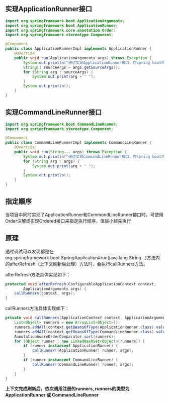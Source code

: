 ## 实现ApplicationRunner接口

``` java
import org.springframework.boot.ApplicationArguments;
import org.springframework.boot.ApplicationRunner;
import org.springframework.core.annotation.Order;
import org.springframework.stereotype.Component;

@Component
public class ApplicationRunnerImpl implements ApplicationRunner {
    @Override
    public void run(ApplicationArguments args) throws Exception {
        System.out.println("通过实现ApplicationRunner接口，在spring boot项目启动后打印参数");
        String[] sourceArgs = args.getSourceArgs();
        for (String arg : sourceArgs) {
            System.out.print(arg + " ");
        }
        System.out.println();
    }
}
```

## 实现CommandLineRunner接口

``` java
import org.springframework.boot.CommandLineRunner;
import org.springframework.stereotype.Component;

@Component
public class CommandLineRunnerImpl implements CommandLineRunner {
    @Override
    public void run(String... args) throws Exception {
        System.out.println("通过实现CommandLineRunner接口，在spring boot项目启动后打印参数");
        for (String arg : args) {
            System.out.print(arg + " ");
        }
        System.out.println();
    }
}
```

## 指定顺序

当项目中同时实现了ApplicationRunner和CommondLineRunner接口时，可使用Order注解或实现Ordered接口来指定执行顺序，值越小越先执行

## 原理

通过调试可以发现都是在 org.springframework.boot.SpringApplication#run(java.lang.String...)方法内的afterRefresh（上下文刷新后处理）方法时，会执行callRunners方法。

afterRefresh方法具体实现如下： 

``` java
protected void afterRefresh(ConfigurableApplicationContext context,
        ApplicationArguments args) {
    callRunners(context, args);
}
```
callRunners方法具体实现如下： 
``` java
private void callRunners(ApplicationContext context, ApplicationArguments args) {
    List<Object> runners = new ArrayList<Object>();
    runners.addAll(context.getBeansOfType(ApplicationRunner.class).values());
    runners.addAll(context.getBeansOfType(CommandLineRunner.class).values());
    AnnotationAwareOrderComparator.sort(runners);
    for (Object runner : new LinkedHashSet<Object>(runners)) {
        if (runner instanceof ApplicationRunner) {
            callRunner((ApplicationRunner) runner, args);
        }
        if (runner instanceof CommandLineRunner) {
            callRunner((CommandLineRunner) runner, args);
        }
    }
}
```

**上下文完成刷新后，依次调用注册的runners, runners的类型为 ApplicationRunner 或 CommandLineRunner**
